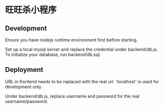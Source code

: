 # 旺旺杀小程序

## Development
Ensure you have nodejs runtime environment first before starting.

Set up a local mysql server and replace the credential under backend/db.js. To initialize your database, run backend/db.sql.

## Deployment
URL in frontend needs to be replaced with the real url. 'localhost' is used for development only.

Under backend/db.js, replace username and password for the real username/password.
